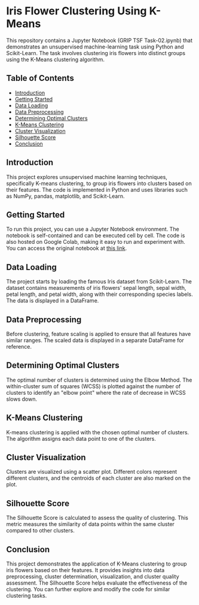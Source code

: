 # Iris Flower Clustering Using K-Means

This repository contains a Jupyter Notebook (GRIP TSF Task-02.ipynb) that demonstrates an unsupervised machine-learning task using Python and Scikit-Learn. The task involves clustering iris flowers into distinct groups using the K-Means clustering algorithm.

## Table of Contents

- [Introduction](#introduction)
- [Getting Started](#getting-started)
- [Data Loading](#data-loading)
- [Data Preprocessing](#data-preprocessing)
- [Determining Optimal Clusters](#determining-optimal-clusters)
- [K-Means Clustering](#k-means-clustering)
- [Cluster Visualization](#cluster-visualization)
- [Silhouette Score](#silhouette-score)
- [Conclusion](#conclusion)

## Introduction

This project explores unsupervised machine learning techniques, specifically K-means clustering, to group iris flowers into clusters based on their features. The code is implemented in Python and uses libraries such as NumPy, pandas, matplotlib, and Scikit-Learn.

## Getting Started

To run this project, you can use a Jupyter Notebook environment. The notebook is self-contained and can be executed cell by cell. The code is also hosted on Google Colab, making it easy to run and experiment with. You can access the original notebook at [this link](https://colab.research.google.com/drive/1UP-qFxheZDeDM1m01UuiEUrk9qAdMetj).

## Data Loading

The project starts by loading the famous Iris dataset from Scikit-Learn. The dataset contains measurements of iris flowers' sepal length, sepal width, petal length, and petal width, along with their corresponding species labels. The data is displayed in a DataFrame.

## Data Preprocessing

Before clustering, feature scaling is applied to ensure that all features have similar ranges. The scaled data is displayed in a separate DataFrame for reference.

## Determining Optimal Clusters

The optimal number of clusters is determined using the Elbow Method. The within-cluster sum of squares (WCSS) is plotted against the number of clusters to identify an "elbow point" where the rate of decrease in WCSS slows down.

## K-Means Clustering

K-means clustering is applied with the chosen optimal number of clusters. The algorithm assigns each data point to one of the clusters.

## Cluster Visualization

Clusters are visualized using a scatter plot. Different colors represent different clusters, and the centroids of each cluster are also marked on the plot.

## Silhouette Score

The Silhouette Score is calculated to assess the quality of clustering. This metric measures the similarity of data points within the same cluster compared to other clusters.

## Conclusion

This project demonstrates the application of K-Means clustering to group iris flowers based on their features. It provides insights into data preprocessing, cluster determination, visualization, and cluster quality assessment. The Silhouette Score helps evaluate the effectiveness of the clustering. You can further explore and modify the code for similar clustering tasks.
